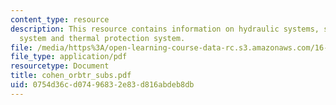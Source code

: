 ```yaml
---
content_type: resource
description: This resource contains information on hydraulic systems, space shuttle
  system and thermal protection system.
file: /media/https%3A/open-learning-course-data-rc.s3.amazonaws.com/16-885j-aircraft-systems-engineering-fall-2005/0754d36cd07496832e83d816abdeb8db_cohen_orbtr_subs.pdf
file_type: application/pdf
resourcetype: Document
title: cohen_orbtr_subs.pdf
uid: 0754d36c-d074-9683-2e83-d816abdeb8db
---
```

